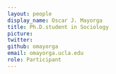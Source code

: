 ```yaml
---
layout: people
display_name: Oscar J. Mayorga
title: Ph.D.student in Sociology
picture: 
twitter: 
github: omayorga
email: omayorga.ucla.edu
role: Participant
---
```


